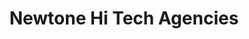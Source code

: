 ---
title: "Newtone Hi Tech Agencies"
url: /trivandrum/newtone-hi-tech-agencies/
shop: Haushaltsgeräte
---